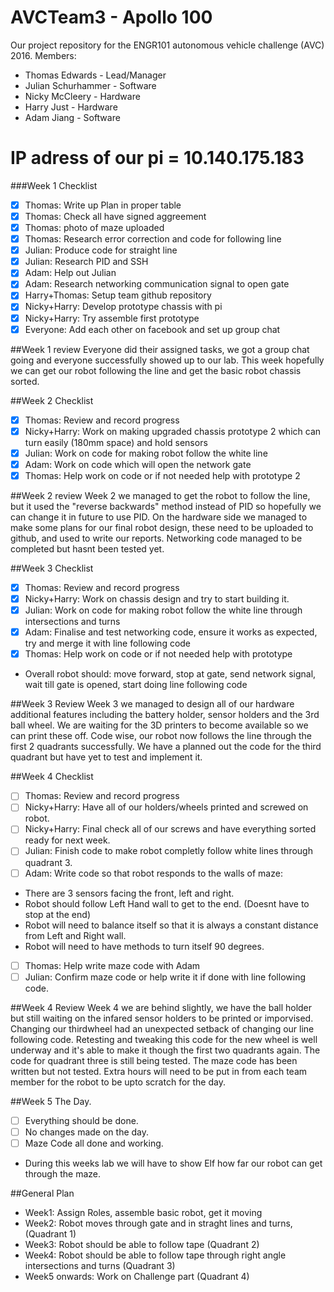 # AVCTeam3 - Apollo 100
Our project repository for the ENGR101 autonomous vehicle challenge (AVC) 2016.
Members:
- Thomas Edwards - Lead/Manager
- Julian Schurhammer - Software
- Nicky McCleery - Hardware 
- Harry Just - Hardware
- Adam Jiang - Software

# IP adress of our pi = 10.140.175.183

###Week 1 Checklist
- [x] Thomas: Write up Plan in proper table
- [x] Thomas: Check all have signed aggreement 
- [x] Thomas: photo of maze uploaded
- [x] Thomas: Research error correction and code for following line
- [x] Julian: Produce code for straight line
- [x] Julian: Research PID and SSH
- [x] Adam: Help out Julian 
- [x] Adam: Research networking communication signal to open gate
- [x] Harry+Thomas: Setup team github repository
- [x] Nicky+Harry: Develop prototype chassis with pi
- [x] Nicky+Harry: Try assemble first prototype
- [x] Everyone: Add each other on facebook and set up group chat

##Week 1 review
Everyone did their assigned tasks, we got a group chat going and everyone successfully showed up to our lab.
This week hopefully we can get our robot following the line and get the basic robot chassis sorted. 

##Week 2 Checklist
- [x] Thomas: Review and record progress
- [x] Nicky+Harry: Work on making upgraded chassis prototype 2 which can turn easily (180mm space) and hold sensors
- [x] Julian: Work on code for making robot follow the white line
- [x] Adam: Work on code which will open the network gate
- [x] Thomas: Help work on code or if not needed help with prototype 2
 
##Week 2 review
Week 2 we managed to get the robot to follow the line, but it used the "reverse backwards" method instead of PID so hopefully we can change it in future to use PID. On the hardware side we managed to make some plans for our final robot design, these need to be uploaded to github, and used to write our reports. Networking code managed to be completed but hasnt been tested yet.

##Week 3 Checklist
- [x] Thomas: Review and record progress
- [x] Nicky+Harry: Work on chassis design and try to start building it.
- [x] Julian: Work on code for making robot follow the white line through intersections and turns
- [x] Adam: Finalise and test networking code, ensure it works as expected, try and merge it with line following code
- [x] Thomas: Help work on code or if not needed help with prototype
- Overall robot should: move forward, stop at gate, send network signal, wait till gate is opened, start doing line following code

##Week 3 Review
Week 3 we managed to design all of our hardware additional features including the battery holder, sensor holders and the 3rd ball wheel. We are waiting for the 3D printers to become available so we can print these off. Code wise, our robot now follows the line through the first 2 quadrants successfully. We have a planned out the code for the third quadrant but have yet to test and implement it.

##Week 4 Checklist
- [ ] Thomas: Review and record progress
- [ ] Nicky+Harry: Have all of our holders/wheels printed and screwed on robot.
- [ ] Nicky+Harry: Final check all of our screws and have everything sorted ready for next week.
- [ ] Julian: Finish code to make robot completly follow white lines through quadrant 3.
- [ ] Adam: Write code so that robot responds to the walls of maze:
- There are 3 sensors facing the front, left and right.
- Robot should follow Left Hand wall to get to the end. (Doesnt have to stop at the end)
- Robot will need to balance itself so that it is always a constant distance from Left and Right wall.
- Robot will need to have methods to turn itself 90 degrees.
- [ ] Thomas: Help write maze code with Adam
- [ ] Julian: Confirm maze code or help write it if done with line following code.

##Week 4 Review
Week 4 we are behind slightly, we have the ball holder but still waiting on the infared sensor holders to be printed or imporvised. Changing our thirdwheel had an unexpected setback of changing our line following code. Retesting and tweaking this code for the new wheel is well underway and it's able to make it though the first two quadrants again. The code for quadrant three is still being tested. The maze code has been written but not tested. Extra hours will need to be put in from each team member for the robot to be upto scratch for the day.

##Week 5 The Day.
- [ ] Everything should be done.
- [ ] No changes made on the day.
- [ ] Maze Code all done and working.
- During this weeks lab we will have to show Elf how far our robot can get through the maze.

##General Plan
 - Week1: Assign Roles, assemble basic robot, get it moving
 - Week2: Robot moves through gate and in straght lines and turns, (Quadrant 1)
 - Week3: Robot should be able to follow tape (Quadrant 2)
 - Week4: Robot should be able to follow tape through right angle intersections and turns (Quadrant 3)
 - Week5 onwards: Work on Challenge part (Quadrant 4)

